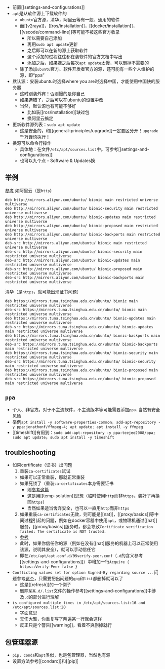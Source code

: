 - 前置[[settings-and-configurations]]
- `apt`是从软件源上下载软件的
  - `ubuntu`官方源，清华，阿里云等有一般、通用的软件
  - 而[[v2raya]]，[[ros/installation]]，[[docker/installation]]，[[vscode/command-line]]等可能不被这些官方收录
    - 所以需要自己添加
    - 再用`sudo apt update`更新
    - 之后即可以在新的源上获取软件
    - 这个添加的过程往往都在装软件的官方文档中写出
    - 添加之后，如果嫌之后每次`apt update`太慢，可以删掉不需要的
  - 除了添加`ubuntu`官方、软件开发者官方的源，还可能有一些个人维护的源，即“ppa”
- 默认源：安装ubuntu时选择where you are时选择中国，才能使用中国快的服务器
  - 这时别装外宾！否则慢的是你自己
  - 如果选错了，之后可以在ubuntu的设置中改
  - 当然，默认源也有可能不够好
    - 比如装[[ros/installation]]缺过包
    - 换阿里云搞定
- 更新软件源列表：`sudo apt update`
  - 这是安全的，和[[general-principles/upgrade]]一定要区分开！`upgrade`千万谨慎执行！
- 换源可以命令行操作
  - 具体地：在文件`/etc/apt/sources.list`中。可参考[[settings-and-configurations]]
  - 也可以九个点 - Software & Updates换
## 举例
[参考](https://blog.csdn.net/sigmarising/article/details/84778296)
如阿里云（是`http`）
```text
deb http://mirrors.aliyun.com/ubuntu/ bionic main restricted universe multiverse
deb http://mirrors.aliyun.com/ubuntu/ bionic-security main restricted universe multiverse
deb http://mirrors.aliyun.com/ubuntu/ bionic-updates main restricted universe multiverse
deb http://mirrors.aliyun.com/ubuntu/ bionic-proposed main restricted universe multiverse
deb http://mirrors.aliyun.com/ubuntu/ bionic-backports main restricted universe multiverse
deb-src http://mirrors.aliyun.com/ubuntu/ bionic main restricted universe multiverse
deb-src http://mirrors.aliyun.com/ubuntu/ bionic-security main restricted universe multiverse
deb-src http://mirrors.aliyun.com/ubuntu/ bionic-updates main restricted universe multiverse
deb-src http://mirrors.aliyun.com/ubuntu/ bionic-proposed main restricted universe multiverse
deb-src http://mirrors.aliyun.com/ubuntu/ bionic-backports main restricted universe multiverse
```
清华（是`https`，就可能出现证书问题）
```text
deb https://mirrors.tuna.tsinghua.edu.cn/ubuntu/ bionic main restricted universe multiverse
deb-src https://mirrors.tuna.tsinghua.edu.cn/ubuntu/ bionic main restricted universe multiverse
deb https://mirrors.tuna.tsinghua.edu.cn/ubuntu/ bionic-updates main restricted universe multiverse
deb-src https://mirrors.tuna.tsinghua.edu.cn/ubuntu/ bionic-updates main restricted universe multiverse
deb https://mirrors.tuna.tsinghua.edu.cn/ubuntu/ bionic-backports main restricted universe multiverse
deb-src https://mirrors.tuna.tsinghua.edu.cn/ubuntu/ bionic-backports main restricted universe multiverse
deb https://mirrors.tuna.tsinghua.edu.cn/ubuntu/ bionic-security main restricted universe multiverse
deb-src https://mirrors.tuna.tsinghua.edu.cn/ubuntu/ bionic-security main restricted universe multiverse
deb https://mirrors.tuna.tsinghua.edu.cn/ubuntu/ bionic-proposed main restricted universe multiverse
deb-src https://mirrors.tuna.tsinghua.edu.cn/ubuntu/ bionic-proposed main restricted universe multiverse
```
## `ppa`
- 个人、非官方。对于不主流软件，不主流版本等可能需要添加`ppa`. 当然有安全风险
- 举例`apt install -y software-properties-common; add-apt-repository -y ppa:jonathonf/ffmpeg-4; apt update; apt install -y ffmpeg`
- [[timeshift]]有用到：`sudo add-apt-repository -y ppa:teejee2008/ppa; sudo apt update; sudo apt install -y timeshift`
## troubleshooting
- 如果certificate（证书）出问题
  1. 重装`ca-certificates`试试
  - 如果可以正常重装，那就正常重装
  - 如果死锁了（重装`ca-certificates`本身需要证书
    - 则[参考这篇](https://blog.csdn.net/Chaowanq/article/details/121559709)
    - 这是用[[temp-solution]]思想（临时使用`http`而非`https`，装好了再换回`https`）
    - 当然如果适当舍弃安全，也可以一直用`http`而非`https`
  2. 如果重装`ca-certificates`无效，则可能是[[nat]]，[[proxy/basics]]等中间过程引起的问题，例如在docker容器中使用`apt`，或物理机通过[[nat]]服务，[[proxy/basics]]服务时，都会导致`Certificate verification failed: The certificate is NOT trusted.`
    - [参考](https://askubuntu.com/questions/1095266/apt-get-update-failed-because-certificate-verification-failed-because-handshake/1210812#1210812)
    - 此时，如果你信任你的源（例如在没有[[nat]]服务的机器上可以正常使用该源，说明其安全），就可以手动信任它
    - 即在`/etc/apt/apt.conf.d/99verify-peer.conf`（`.d`的含义参考[[settings-and-configurations]]）中增加一行`Acquire { https::Verify-Peer false }`
- `Conflicting values set for option Signed-By regarding source ...`问题参考[这个](https://askubuntu.com/questions/1329308/sudo-apt-get-returns-conflicting-values-set-for-option-signed-by-regarding-s)，只需要把出问题的`gpg`和`list`都删掉就可以了
  - 这是[[refresh]]的一个例子
  - 删除`某某.d/.list`文件的操作参考[[settings-and-configurations]]中涉及`.d`的部分进行理解
- `is configured multiple times in /etc/apt/sources.list:16 and /etc/apt/sources.list:20`
  - 字面意思
  - 无伤大雅，你重复写了两遍某一行就会这样
  - 反正只是个警告[[warning]]，看着不爽删掉就行
## 包管理器源
- `pip`，`conda`和`apt`类似，也是包管理器，当然也有源
- 设置方法参考[[condarc]]和[[pip]]